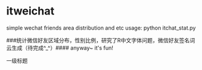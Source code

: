 # itweichat

simple wechat friends area distribution and etc
usage:
python itchat_stat.py


###统计微信好友区域分布，性别比例，研究了R中文字体问题，微信好友签名词云生成（待完成^_^）####
anyway~ it's fun!

一级标题
